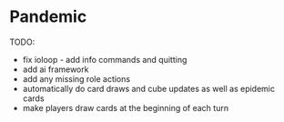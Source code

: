 # Pandemic

TODO: 
    
- fix ioloop - add info commands and quitting
- add ai framework
- add any missing role actions
- automatically do card draws and cube updates as well as epidemic cards
- make players draw cards at the beginning of each turn